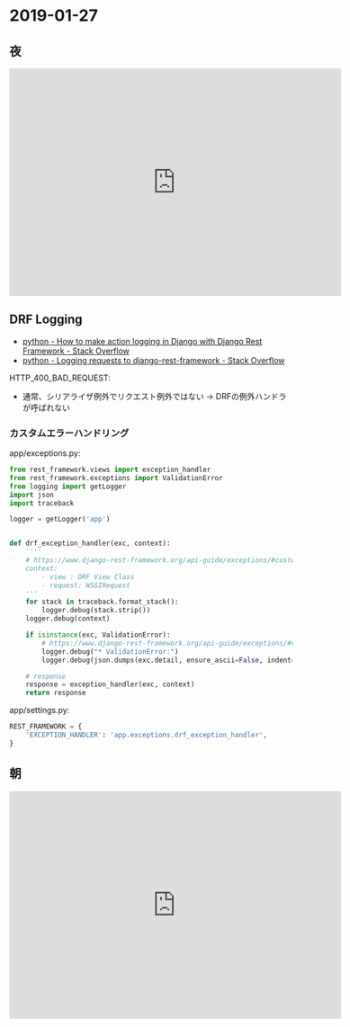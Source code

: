 # 2019-01-27

## 夜

<iframe height='405' width='590' frameborder='0' allowtransparency='true' scrolling='no' src='https://www.strava.com/activities/2106830698/embed/aeb9dc85666f078090e79c98c4d3290ebc13497b'></iframe>


## DRF Logging

- [python - How to make action logging in Django with Django Rest Framework - Stack Overflow](https://stackoverflow.com/questions/41556737/how-to-make-action-logging-in-django-with-django-rest-framework)
- [python - Logging requests to django-rest-framework - Stack Overflow](https://stackoverflow.com/questions/15578946/logging-requests-to-django-rest-framework/27928365)

HTTP_400_BAD_REQUEST:

- 通常、シリアライザ例外でリクエスト例外ではない ->  DRFの例外ハンドラが呼ばれない

### カスタムエラーハンドリング

app/exceptions.py:

~~~py
from rest_framework.views import exception_handler
from rest_framework.exceptions import ValidationError
from logging import getLogger
import json
import traceback

logger = getLogger('app')


def drf_exception_handler(exc, context):
    ''''
    # https://www.django-rest-framework.org/api-guide/exceptions/#custom-exception-handling
    context: 
        - view : DRF View Class
        - request: WSGIRequest
    '''
    for stack in traceback.format_stack():
        logger.debug(stack.strip())
    logger.debug(context)

    if isinstance(exc, ValidationError):
        # https://www.django-rest-framework.org/api-guide/exceptions/#validationerror
        logger.debug("* ValidationError:")
        logger.debug(json.dumps(exc.detail, ensure_ascii=False, indent=2))

    # response
    response = exception_handler(exc, context)
    return response
~~~

app/settings.py:

~~~py
REST_FRAMEWORK = {
    'EXCEPTION_HANDLER': 'app.exceptions.drf_exception_handler',
}
~~~

## 朝

<iframe height='405' width='590' frameborder='0' allowtransparency='true' scrolling='no' src='https://www.strava.com/activities/2105621837/embed/459cf4a3886de848792f9edb95b97bcbd3e6bf4e'></iframe>